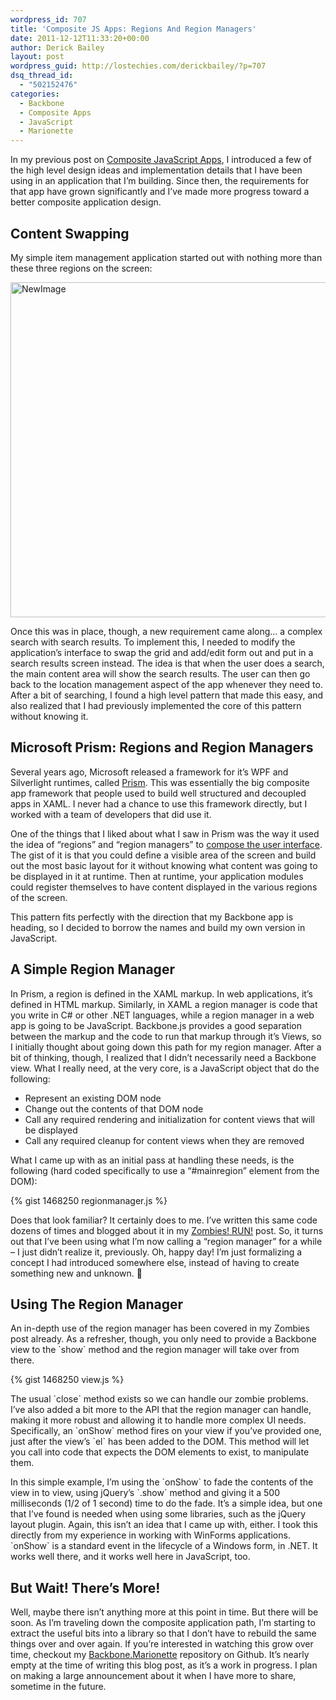 ```yaml
---
wordpress_id: 707
title: 'Composite JS Apps: Regions And Region Managers'
date: 2011-12-12T11:33:20+00:00
author: Derick Bailey
layout: post
wordpress_guid: http://lostechies.com/derickbailey/?p=707
dsq_thread_id:
  - "502152476"
categories:
  - Backbone
  - Composite Apps
  - JavaScript
  - Marionette
---
```

In my previous post on [Composite JavaScript Apps](https://lostechies.com/derickbailey/2011/11/17/introduction-to-composite-javascript-apps/), I introduced a few of the high level design ideas and implementation details that I have been using in an application that I&#8217;m building. Since then, the requirements for that app have grown significantly and I&#8217;ve made more progress toward a better composite application design.

## Content Swapping

My simple item management application started out with nothing more than these three regions on the screen:

<img title="NewImage.png" src="https://lostechies.com/content/derickbailey/uploads/2011/12/NewImage.png" border="0" alt="NewImage" width="574" height="536" />

Once this was in place, though, a new requirement came along… a complex search with search results. To implement this, I needed to modify the application&#8217;s interface to swap the grid and add/edit form out and put in a search results screen instead. The idea is that when the user does a search, the main content area will show the search results. The user can then go back to the location management aspect of the app whenever they need to. After a bit of searching, I found a high level pattern that made this easy, and also realized that I had previously implemented the core of this pattern without knowing it.

## Microsoft Prism: Regions and Region Managers

Several years ago, Microsoft released a framework for it&#8217;s WPF and Silverlight runtimes, called [Prism](http://msdn.microsoft.com/en-us/library/gg406140.aspx). This was essentially the big composite app framework that people used to build well structured and decoupled apps in XAML. I never had a chance to use this framework directly, but I worked with a team of developers that did use it.

One of the things that I liked about what I saw in Prism was the way it used the idea of &#8220;regions&#8221; and &#8220;region managers&#8221; to [compose the user interface](http://msdn.microsoft.com/en-us/library/ff921098(v=PandP.40).aspx). The gist of it is that you could define a visible area of the screen and build out the most basic layout for it without knowing what content was going to be displayed in it at runtime. Then at runtime, your application modules could register themselves to have content displayed in the various regions of the screen.

This pattern fits perfectly with the direction that my Backbone app is heading, so I decided to borrow the names and build my own version in JavaScript.

## A Simple Region Manager

In Prism, a region is defined in the XAML markup. In web applications, it&#8217;s defined in HTML markup. Similarly, in XAML a region manager is code that you write in C# or other .NET languages, while a region manager in a web app is going to be JavaScript. Backbone.js provides a good separation between the markup and the code to run that markup through it&#8217;s Views, so I initially thought about going down this path for my region manager. After a bit of thinking, though, I realized that I didn&#8217;t necessarily need a Backbone view. What I really need, at the very core, is a JavaScript object that do the following:

  * Represent an existing DOM node
  * Change out the contents of that DOM node
  * Call any required rendering and initialization for content views that will be displayed
  * Call any required cleanup for content views when they are removed

What I came up with as an initial pass at handling these needs, is the following (hard coded specifically to use a &#8220;#mainregion&#8221; element from the DOM):

{% gist 1468250 regionmanager.js %}

Does that look familiar? It certainly does to me. I&#8217;ve written this same code dozens of times and blogged about it in my [Zombies! RUN!](https://lostechies.com/derickbailey/2011/09/15/zombies-run-managing-page-transitions-in-backbone-apps/) post. So, it turns out that I&#8217;ve been using what I&#8217;m now calling a &#8220;region manager&#8221; for a while &#8211; I just didn&#8217;t realize it, previously. Oh, happy day! I&#8217;m just formalizing a concept I had introduced somewhere else, instead of having to create something new and unknown. 🙂

## Using The Region Manager

An in-depth use of the region manager has been covered in my Zombies post already. As a refresher, though, you only need to provide a Backbone view to the \`show\` method and the region manager will take over from there.

{% gist 1468250 view.js %}

The usual \`close\` method exists so we can handle our zombie problems. I&#8217;ve also added a bit more to the API that the region manager can handle, making it more robust and allowing it to handle more complex UI needs. Specifically, an \`onShow\` method fires on your view if you&#8217;ve provided one, just after the view&#8217;s \`el\` has been added to the DOM. This method will let you call into code that expects the DOM elements to exist, to manipulate them.

In this simple example, I&#8217;m using the \`onShow\` to fade the contents of the view in to view, using jQuery&#8217;s \`.show\` method and giving it a 500 milliseconds (1/2 of 1 second) time to do the fade. It&#8217;s a simple idea, but one that I&#8217;ve found is needed when using some libraries, such as the jQuery layout plugin. Again, this isn&#8217;t an idea that I came up with, either. I took this directly from my experience in working with WinForms applications. \`onShow\` is a standard event in the lifecycle of a Windows form, in .NET. It works well there, and it works well here in JavaScript, too.

## But Wait! There&#8217;s More!

Well, maybe there isn&#8217;t anything more at this point in time. But there will be soon. As I&#8217;m traveling down the composite application path, I&#8217;m starting to extract the useful bits into a library so that I don&#8217;t have to rebuild the same things over and over again. If you&#8217;re interested in watching this grow over time, checkout my [Backbone.Marionette](https://github.com/derickbailey/backbone.marionette) repository on Github. It&#8217;s nearly empty at the time of writing this blog post, as it&#8217;s a work in progress. I plan on making a large announcement about it when I have more to share, sometime in the future.
